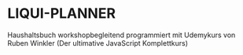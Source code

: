 # LIQUI-PLANNER
 Haushaltsbuch workshopbegleitend programmiert mit Udemykurs von Ruben Winkler (Der ultimative JavaScript Komplettkurs)
